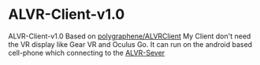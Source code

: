 # ALVR-Client-v1.0
ALVR-Client-v1.0 Based on [polygraphene/ALVRClient](https://github.com/polygraphene/ALVRClient)
My Client don't need the VR display like Gear VR and Oculus Go.
It can run on the android based cell-phone which connecting to the [ALVR-Sever](https://github.com/polygraphene/ALVR)

